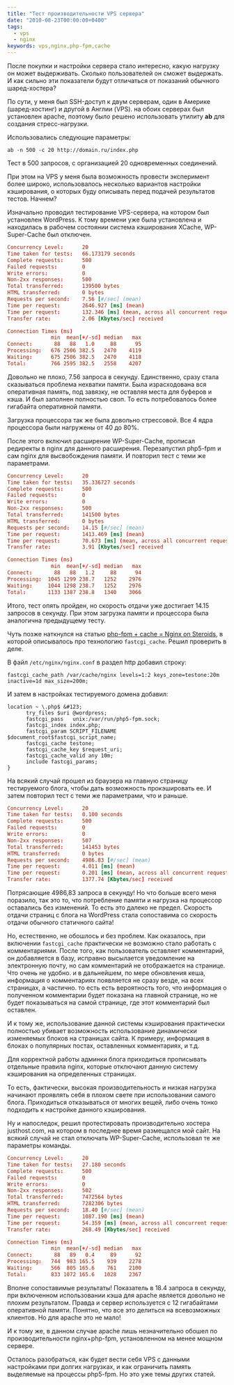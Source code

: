 ```yaml
---
title: "Тест производительности VPS сервера"
date: "2010-08-23T00:00:00+0400"
tags:
  - vps
  - nginx
keywords: vps,nginx,php-fpm,cache
---
```

После покупки и настройки сервера стало интересно, какую нагрузку он может выдерживать. Сколько пользователей он сможет выдержать. И как сильно эти показатели будут отличаться от показаний обычного шаред-хостера?

По сути, у меня был SSH-доступ к двум серверам, один в Америке (шаред-хостинг) и другой в Англии (VPS). на обоих серверах был установлен apache, поэтому было решено использовать утилиту <strong>ab</strong> для создания стресс-нагрузки.

Использовались следующие параметры:

```shell
ab -n 500 -c 20 http://domain.ru/index.php
```

Тест в 500 запросов, с организацией 20 одновременных соединений.

При этом на VPS у меня была возможность провести эксперимент более широко, использовалось несколько вариантов настройки кэширования, о которых буду описывать перед подачей результатов тестов. Начнем?

Изначально проводил тестирование VPS-сервера, на котором был установлен WordPress. К тому времени уже была установлена и находилась в рабочем состоянии система кэширования XCache, WP-Super-Cache был отключен.

```conf
Concurrency Level:      20
Time taken for tests:   66.173179 seconds
Complete requests:      500
Failed requests:        0
Write errors:           0
Non-2xx responses:      500
Total transferred:      139500 bytes
HTML transferred:       0 bytes
Requests per second:    7.56 [#/sec] (mean)
Time per request:       2646.927 [ms] (mean)
Time per request:       132.346 [ms] (mean, across all concurrent requests)
Transfer rate:          2.06 [Kbytes/sec] received

Connection Times (ms)
              min  mean[+/-sd] median   max
Connect:       88   88   1.0     88      95
Processing:   676 2506 382.5   2470    4119
Waiting:      675 2506 382.5   2470    4118
Total:        766 2595 382.5   2558    4207
```

Довольно не плохо, 7.56 запроса в секунду. Единственно, сразу стала сказываться проблема нехватки памяти. Была израсходована вся оперативная память, под завязку, не оставляя места для буферов и кэша. И был заполнен полностью своп. То есть потребовалось более гигабайта оперативной памяти.

Загрузка процессора так же была довольно стрессовой. Все 4 ядра процессора были нагружены от 40 до 80%.

После этого включил расширение WP-Super-Cache, прописал редиректы в nginx для данного расширения. Перезапустил php5-fpm и сам nginx для высвобождения памяти. И повторил тест с теми же параметрами.

```conf
Concurrency Level:      20
Time taken for tests:   35.336727 seconds
Complete requests:      500
Failed requests:        0
Write errors:           0
Non-2xx responses:      500
Total transferred:      141500 bytes
HTML transferred:       0 bytes
Requests per second:    14.15 [#/sec] (mean)
Time per request:       1413.469 [ms] (mean)
Time per request:       70.673 [ms] (mean, across all concurrent requests)
Transfer rate:          3.91 [Kbytes/sec] received

Connection Times (ms)
              min  mean[+/-sd] median   max
Connect:       88   88   1.2     88      94
Processing:  1045 1299 238.7   1252    2976
Waiting:     1044 1298 238.7   1252    2976
Total:       1133 1387 238.8   1340    3066
```

Итого, тест опять пройден, но скорость отдачи уже достигает 14.15 запросов в секунду. При этом загрузка памяти и процессора была аналогична предыдущему тесту.

Чуть позже наткнулся на статью <a href="http://zenginx.com/2010/05/17/php-fpm-cache-nginx-on-steroids/" rel="nofollow">php-fpm + cache = Nginx on Steroids</a>, в которой описывалось про технологию `fastcgi_cache`. Решил проверить в деле.

В файл `/etc/nginx/nginx.conf` в раздел http добавил строку:

    fastcgi_cache_path /var/cache/nginx levels=1:2 keys_zone=testone:20m inactive=1d max_size=200m;

И затем в настройках тестируемого домена добавил:

```nginx
location ~ \.php$ &#123;
      try_files $uri @wordpress;
      fastcgi_pass   unix:/var/run/php5-fpm.sock;
      fastcgi_index index.php;
      fastcgi_param SCRIPT_FILENAME $document_root$fastcgi_script_name;
      fastcgi_cache testone;
      fastcgi_cache_key $request_uri;
      fastcgi_cache_valid any 10m;
      include fastcgi_params;
}
```

На всякий случай прошел из браузера на главную страницу тестируемого блога, чтобы дать возможность прокэшировать ее. И затем повторил тест с теми же параметрами, что и раньше.

```conf
Concurrency Level:      20
Time taken for tests:   0.100 seconds
Complete requests:      500
Failed requests:        0
Write errors:           0
Non-2xx responses:      507
Total transferred:      141453 bytes
HTML transferred:       0 bytes
Requests per second:    4986.83 [#/sec] (mean)
Time per request:       4.011 [ms] (mean)
Time per request:       0.201 [ms] (mean, across all concurrent requests)
Transfer rate:          1377.74 [Kbytes/sec] received
```

Потрясающие 4986,83 запроса в секунду! Но что больше всего меня поразило, так это то, что потребление памяти и нагрузка на процессор оставались без изменений. То есть это далеко не предел. Скорость отдачи страниц с блога на WordPress стала сопоставима со скорость отдачи обычного статичного сайта!

Но, естественно, не обошлось и без проблем. Как оказалось, при включении `fastcgi_cache` практически не возможно стало работать с комментариями. После того, как пользователь оставляет комментарий, он добавляется в базу, исправно высылается уведомление на электронную почту, но сам комментарий не отображается на странице. Что очень не удобно. и в дальнейшем, по мере обновления кеша, информация о комментариях появляется не сразу везде, на всех страницах, а частично. то есть есть вероятность того, что информация о полученном комментарии будет показана на главной странице, но не будет показываться на самой странице, где этот комментарий был оставлен.

И к тому же, использование данной системы кэширования практически полностью убивает возможность использование динамически изменяемых блоков на страницах сайта. К примеру, информация в блоках о популярных постах, оставленных комментариях, и т.д.

Для корректной работы админки блога приходиться прописывать отдельные правила nginx, которые отключают данную систему кэширования на определенных страницах.

То есть, фактически, высокая производительность и низкая нагрузка начинают проявлять себя в плохом свете при использовании самого блога. Приходиться отказываться от многих вещей, либо очень тонко подходить к настройке данного кэширования.

Ну и напоследок, решил протестировать производительно хостера justhost.com, на котором в последнее время размещался мой сайт. На всякий случай не стал отключать WP-Super-Cache, использовал те же параметры команды.

```conf
Concurrency Level:      20
Time taken for tests:   27.180 seconds
Complete requests:      500
Failed requests:        0
Write errors:           0
Non-2xx responses:      502
Total transferred:      7472564 bytes
HTML transferred:       7282306 bytes
Requests per second:    18.40 [#/sec] (mean)
Time per request:       1087.190 [ms] (mean)
Time per request:       54.359 [ms] (mean, across all concurrent requests)
Transfer rate:          268.49 [Kbytes/sec] received

Connection Times (ms)
              min  mean[+/-sd] median   max
Connect:       88   89   0.4     89      92
Processing:   744  983 165.5    939    2278
Waiting:      566  805 165.6    761    2100
Total:        833 1072 165.6   1028    2367
```

Вполне сопоставимые результаты! Показатель в 18.4 запроса в секунду, при включенном использовании кэша для apache является довольно не плохим результатом. Правда и сервер используется с 12 гигабайтами оперативной памяти. Понятно, что все это делиться на всевозможных клиентов. Но для apache это не мало!

И к тому же, в данном случае apache лишь незначительно обошел по производительности nginx+php-fpm, установленном на менее мощном сервере.

Осталось разобраться, как будет вести себя VPS с данными настройками при долгих нагрузках, и как ограничить память выделяемые на процессы php5-fpm. Но это уже темы других статей.
